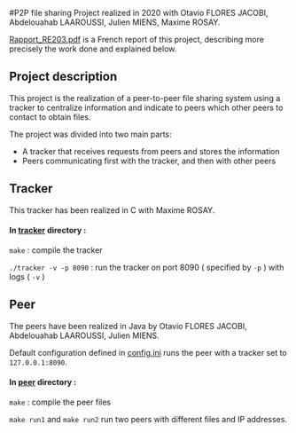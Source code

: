 #P2P file sharing
Project realized in 2020 with Otavio FLORES JACOBI, Abdelouahab LAAROUSSI, Julien MIENS, Maxime ROSAY.

[Rapport_RE203.pdf](Rapport_RE203.pdf) is a French report of this project, describing more precisely the work done and explained below.

## Project description

This project is the realization of a peer-to-peer file sharing system using a tracker to centralize information and indicate to peers which other peers to contact to obtain files.

The project was divided into two main parts:
- A tracker that receives requests from peers and stores the information
- Peers communicating first with the tracker, and then with other peers

## Tracker
This tracker has been realized in C with Maxime ROSAY.

#### In [tracker](src/tracker) directory :

``` make ```  : compile the tracker

``` ./tracker -v -p 8090 ``` : run the tracker on port 8090 ( specified by ```-p``` ) with logs ( ```-v``` )

## Peer
The peers have been realized in Java by Otavio FLORES JACOBI, Abdelouahab LAAROUSSI, Julien MIENS.

Default configuration defined in [config.ini](src/peer/config.ini) runs the peer with a tracker set to ```127.0.0.1:8090```.

#### In [peer](src/peer) directory :

``` make ```  : compile the peer files

```make run1``` and ```make run2``` run two peers with different files and IP addresses.
